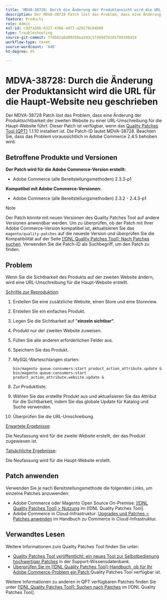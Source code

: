 ```yaml
---
title: 'MDVA-38728: Durch die Änderung der Produktansicht wird die URL für die Haupt-Website neu geschrieben'
description: Der MDVA-38728 Patch löst das Problem, dass eine Änderung der Produktsichtbarkeit der zweiten Website zu einer URL-Umschreibung für die Haupt-Website führt. Dieser Patch ist verfügbar, wenn das [Quality Patches Tool (QPT)](https://experienceleague.adobe.com/en/docs/commerce-operations/tools/quality-patches-tool/quality-patches-tool-to-self-serve-quality-patches) 1.1.10 installiert ist. Die Patch-ID lautet MDVA-38728. Beachten Sie, dass das Problem voraussichtlich in Adobe Commerce 2.4.5 behoben wird.
feature: Products
role: Admin
exl-id: c9dfa386-6327-43b6-a977-a29178c64b89
type: Troubleshooting
source-git-commit: 7fdb02a6d89d50ea593c5fd99d78101f89198424
workflow-type: tm+mt
source-wordcount: '446'
ht-degree: 0%

---
```


# MDVA-38728: Durch die Änderung der Produktansicht wird die URL für die Haupt-Website neu geschrieben

Der MDVA-38728 Patch löst das Problem, dass eine Änderung der Produktsichtbarkeit der zweiten Website zu einer URL-Umschreibung für die Haupt-Website führt. Dieser Patch ist verfügbar, wenn das [Quality Patches Tool (QPT)](https://experienceleague.adobe.com/en/docs/commerce-operations/tools/quality-patches-tool/quality-patches-tool-to-self-serve-quality-patches) 1.1.10 installiert ist. Die Patch-ID lautet MDVA-38728. Beachten Sie, dass das Problem voraussichtlich in Adobe Commerce 2.4.5 behoben wird.

## Betroffene Produkte und Versionen

**Der Patch wird für die Adobe Commerce-Version erstellt:**

* Adobe Commerce (alle Bereitstellungsmethoden) 2.3.3-p1

**Kompatibel mit Adobe Commerce-Versionen:**

* Adobe Commerce (alle Bereitstellungsmethoden) 2.3.2 - 2.4.3-p1

>[!NOTE]
>
>Der Patch könnte mit neuen Versionen des Quality Patches Tool auf andere Versionen anwendbar werden. Um zu überprüfen, ob der Patch mit Ihrer Adobe Commerce-Version kompatibel ist, aktualisieren Sie das `magento/quality-patches` auf die neueste Version und überprüfen Sie die Kompatibilität auf der Seite [[!DNL Quality Patches Tool]: Nach Patches suchen](https://experienceleague.adobe.com/en/docs/commerce-operations/tools/quality-patches-tool/quality-patches-tool-to-self-serve-quality-patches). Verwenden Sie die Patch-ID als Suchbegriff, um den Patch zu finden.

## Problem

Wenn Sie die Sichtbarkeit des Produkts auf der zweiten Website ändern, wird eine URL-Umschreibung für die Haupt-Website erstellt.

<u>Schritte zur Reproduktion</u>:

1. Erstellen Sie eine zusätzliche Website, einen Store und eine Storeview.
1. Erstellen Sie ein einfaches Produkt.
1. Legen Sie die Sichtbarkeit auf &quot;**einzeln sichtbar“**.
1. Produkt nur der zweiten Website zuweisen.
1. Füllen Sie alle anderen erforderlichen Felder aus.
1. Speichern Sie das Produkt.
1. MySQL-Warteschlangen starten:

   ```mysql
   bin/magento queue:consumers:start product_action_attribute.update &
   bin/magento queue:consumers:start product_action_attribute.website.update &
   ```

1. Zur Produktliste.
1. Wählen Sie das erstellte Produkt aus und aktualisieren Sie das Attribut für die Sichtbarkeit, indem Sie das globale Update für Katalog und Suche verwenden.
1. Überprüfen Sie die URL-Umschreibung.

<u>Erwartete Ergebnisse</u>:

Die Neufassung wird für die zweite Website erstellt, der das Produkt zugewiesen ist.

<u>Tatsächliche Ergebnisse</u>:

Die Neufassung wird für die Haupt-Website erstellt.

## Patch anwenden

Verwenden Sie je nach Bereitstellungsmethode die folgenden Links, um einzelne Patches anzuwenden:

* Adobe Commerce oder Magento Open Source On-Premise: [[!DNL Quality Patches Tool] > Nutzung](/help/tools/quality-patches-tool/usage.md) im [!DNL Quality Patches Tool].
* Adobe Commerce in Cloud-Infrastruktur: [Upgrades und Patches > Patches anwenden](https://experienceleague.adobe.com/docs/commerce-cloud-service/user-guide/develop/upgrade/apply-patches.html) im Handbuch zu Commerce in Cloud-Infrastruktur.

## Verwandtes Lesen

Weitere Informationen zum Quality Patches Tool finden Sie unter:

* [Quality Patches Tool veröffentlicht: ein neues Tool zur Selbstbedienung hochwertiger Patches](https://experienceleague.adobe.com/en/docs/commerce-operations/tools/quality-patches-tool/quality-patches-tool-to-self-serve-quality-patches) in der Support-Wissensdatenbank.
* [Überprüfen Sie im [!DNL Quality Patches Tool]-Handbuch, ob für Ihr Adobe Commerce-Problem ein Patch ](/help/tools/quality-patches-tool/patches-available-in-qpt/check-patch-for-magento-issue-with-magento-quality-patches.md) Quality Patches Tool verfügbar ist.

Weitere Informationen zu anderen in QPT verfügbaren Patches finden Sie unter [[!DNL Quality Patches Tool]: Suchen nach Patches](https://experienceleague.adobe.com/tools/commerce-quality-patches/index.html) im [!DNL Quality Patches Tool].
